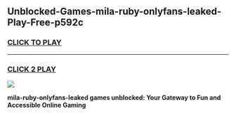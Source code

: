 
## Unblocked-Games-mila-ruby-onlyfans-leaked-Play-Free-p592c
<h3>
<a href="https://premium76.site?title=mila-ruby-onlyfans-leaked&ref=18A">CLICK TO PLAY</a></h3>
<hr>

<h3>
<a href="https://premium76.site?title=mila-ruby-onlyfans-leaked&ref=18A">CLICK 2 PLAY</a>
  
</h3>

<a href="https://premium76.site?title=mila-ruby-onlyfans-leaked&ref=18A"><img src="https://clearcache.store/games.png"></a>


**mila-ruby-onlyfans-leaked games unblocked: Your Gateway to Fun and Accessible Online Gaming**
